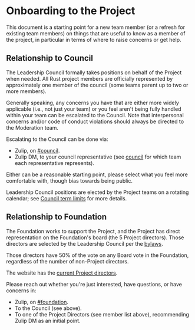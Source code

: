 # Onboarding to the Project

This document is a starting point for a new team member (or a refresh for
existing team members) on things that are useful to know as a member of the
project, in particular in terms of where to raise concerns or get help.

## Relationship to Council

The Leadership Council formally takes positions on behalf of the Project when
needed. All Rust project members are officially represented by approximately
one member of the council (some teams parent up to two or more members).

Generally speaking, any concerns you have that are either more widely
applicable (i.e., not just your team) or you feel aren't being fully handled
within your team can be escalated to the Council. Note that interpersonal
concerns and/or code of conduct violations should always be directed to the
Moderation team.

Escalating to the Council can be done via:

- Zulip, on [#council](https://rust-lang.zulipchat.com/#narrow/channel/392734-council).
- Zulip DM, to your council representative (see
  [council](https://www.rust-lang.org/governance/teams/leadership-council) for
  which team each representative represents).

Either can be a reasonable starting point, please select what you feel more
comfortable with, though bias towards being public.

Leadership Council positions are elected by the Project teams on a rotating
calendar; see [Council term limits] for more details.

[Council term limits]: governance/council.md#term-limits

## Relationship to Foundation

The Foundation works to support the Project, and the Project has direct
representation on the Foundation's board (the 5 Project directors). Those
directors are selected by the Leadership Council per the [bylaws].

Those directors have 50% of the vote on any Board vote in the Foundation,
regardless of the number of non-Project directors.

The website has the [current Project directors].

Please reach out whether you're just interested, have questions, or have concerns in:

- Zulip, on [#foundation](https://rust-lang.zulipchat.com/#narrow/channel/335408-foundation).
- To the Council (see above).
- To one of the Project Directors (see member list above), recommending Zulip
  DM as an initial point.

[current Project directors]: https://www.rust-lang.org/governance/teams/launching-pad#team-foundation-board-project-directors
[bylaws]: https://rustfoundation.org/policy/bylaws/#section-2.4-privileges-of-individual-membership
